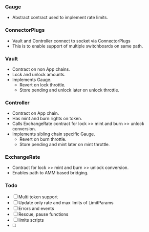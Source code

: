### Gauge

* Abstract contract used to implement rate limits.

### ConnectorPlugs

* Vault and Controller connect to socket via ConnectorPlugs
* This is to enable support of multiple switchboards on same path.

### Vault

* Contract on non App chains.
* Lock and unlock amounts.
* Implements Gauge.
  * Revert on lock throttle.
  * Store pending and unlock later on unlock throttle.

### Controller

* Contract on App chain.
* Has mint and burn rights on token.
* Calls ExchangeRate contract for lock >> mint and burn >> unlock conversion.
* Implements sibling chain specific Gauge.
  * Revert on burn throttle.
  * Store pending and mint later on mint throttle.

### ExchangeRate

* Contract for lock >> mint and burn >> unlock conversion.
* Enables path to AMM based bridging.

### Todo

* [ ] Multi token support
* [ ] Update only rate and max limits of LimitParams
* [ ] Errors and events
* [ ] Rescue, pause functions
* [ ] limits scripts
* [ ]
